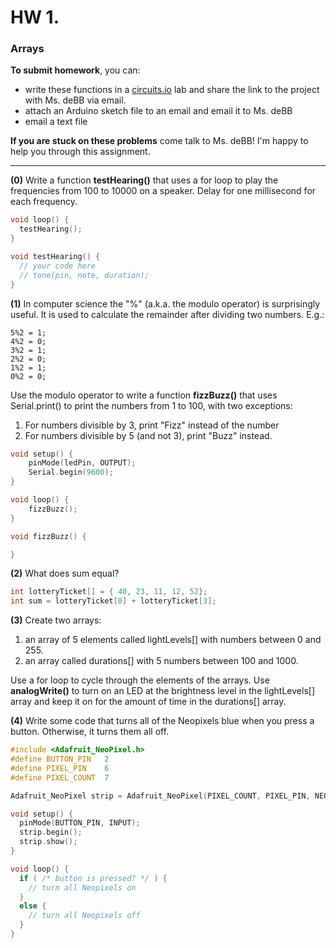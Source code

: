 # HW 1. 
### Arrays

**To submit homework**, you can:
* write these functions in a [circuits.io](https://circuits.io/lab) lab and share the link to the project with Ms. deBB via email. 
* attach an Arduino sketch file to an email and email it to Ms. deBB
* email a text file

**If you are stuck on these problems** come talk to Ms. deBB! I'm happy to help you through this assignment.

---

**(0)** Write a function **testHearing()** that uses a for loop to play the frequencies from 100 to 10000 on a speaker. Delay for one millisecond for each frequency. 

```c++
void loop() {
  testHearing();
}

void testHearing() {
  // your code here 
  // tone(pin, note, duration);
}
```


**(1)** In computer science the "%" (a.k.a. the modulo operator) is surprisingly useful. It is used to calculate the remainder after dividing two numbers. E.g.:

    5%2 = 1;
    4%2 = 0;
    3%2 = 1;
    2%2 = 0;
    1%2 = 1;
    0%2 = 0;

Use the modulo operator to write a function **fizzBuzz()** that uses Serial.print() to print the numbers from 1 to 100, with two exceptions:
  
1. For numbers divisible by 3, print "Fizz" instead of the number
2. For numbers divisible by 5 (and not 3), print "Buzz" instead.

```c++
void setup() {
    pinMode(ledPin, OUTPUT);
    Serial.begin(9600);
}

void loop() {
    fizzBuzz();
}

void fizzBuzz() {

}
```


**(2)**
What does sum equal?

```c++
int lotteryTicket[] = { 40, 23, 11, 12, 52};
int sum = lotteryTicket[0] + lotteryTicket[3];
```


**(3)** Create two arrays: 
1. an array of 5 elements called lightLevels[] with numbers between 0 and 255.
2. an array called durations[] with 5 numbers between 100 and 1000.  

Use a for loop to cycle through the elements of the arrays. Use **analogWrite()** to turn on an LED at the brightness level in the lightLevels[] array and keep it on for the amount of time in the durations[] array.


**(4)** Write some code that turns all of the Neopixels blue when you press a button. Otherwise, it turns them all off.

```c++
#include <Adafruit_NeoPixel.h>
#define BUTTON_PIN   2    
#define PIXEL_PIN    6   
#define PIXEL_COUNT  7

Adafruit_NeoPixel strip = Adafruit_NeoPixel(PIXEL_COUNT, PIXEL_PIN, NEO_GRB + NEO_KHZ800);

void setup() {
  pinMode(BUTTON_PIN, INPUT);
  strip.begin();
  strip.show(); 
}

void loop() {
  if ( /* button is pressed? */ ) {
    // turn all Neopixels on
  }
  else {
    // turn all Neopixels off
  }
}

```







